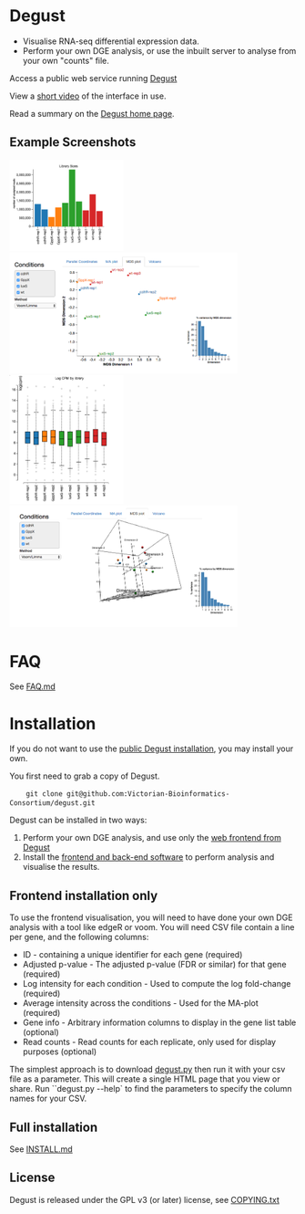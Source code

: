 # Degust

* Visualise RNA-seq differential expression data.
* Perform your own DGE analysis, or use the inbuilt server to analyse from your own "counts" file.

Access a public web service running [Degust](http://degust.erc.monash.edu)

View a [short video](https://www.youtube.com/watch?v=ucucQ_LtZ1g) of the interface in use.

Read a summary on the <a href='http://drpowell.github.io/degust/'>Degust home page</a>.

## Example Screenshots

<a href="docs/images/screenshot-libsize.png"><img src="docs/images/screenshot-libsize.png" width="200"/></a>
<a href="docs/images/screenshot-mds.png"><img src="docs/images/screenshot-mds.png" width="400"/></a>
<br/>
<a href="docs/images/screenshot-boxplot.png"><img src="docs/images/screenshot-boxplot.png" width="200"/></a>
<a href="docs/images/screenshot-mds3d.png"><img src="docs/images/screenshot-mds3d.png" width="400"/></a>

# FAQ

See [FAQ.md](FAQ.md)

# Installation

If you do not want to use the [public Degust installation](http://degust.erc.monash.edu), you may install your own.

You first need to grab a copy of Degust.

        git clone git@github.com:Victorian-Bioinformatics-Consortium/degust.git

Degust can be installed in two ways:

  1. Perform your own DGE analysis, and use only the [web frontend from Degust](#frontend-installation-only)
  2. Install the [frontend and back-end software](#full-installation) to perform analysis and visualise the results.

## Frontend installation only

To use the frontend visualisation, you will need to have done your own DGE analysis with a tool like edgeR or voom.  You will need CSV file contain a line per gene, and the following columns:

  * ID - containing a unique identifier for each gene (required)
  * Adjusted p-value - The adjusted p-value (FDR or similar) for that gene (required)
  * Log intensity for each condition - Used to compute the log fold-change (required)
  * Average intensity across the conditions - Used for the MA-plot (required)
  * Gene info - Arbitrary information columns to display in the gene list table (optional)
  * Read counts - Read counts for each replicate, only used for display purposes (optional)

The simplest approach is to download [degust.py](http://drpowell.github.io/degust/dist/latest/degust.py) then run it with your csv file as a parameter.  This will create a single HTML page that you view or share.  Run ``degust.py --help` to find the parameters to specify the column names for your CSV.

## Full installation

See [INSTALL.md](INSTALL.md)

## License ##
Degust is released under the GPL v3 (or later) license, see <a href='http://github.com/drpowell/degust/blob/master/COPYING.txt'>COPYING.txt</a>
